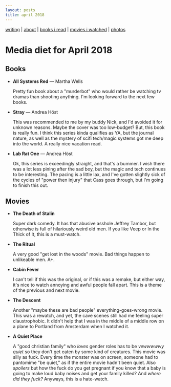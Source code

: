 ```yaml
---
layout: posts
title: april 2018
---
```


[writing](https://brookshelley.com/index) | [about](https://brookshelley.com/about) | [books i read](https://brookshelley.com/books) | [movies i watched](https://brookshelley.com/movies) | [photos](http://vsco.co/brookshelley/images/1)

# Media diet for April 2018

## Books

- **All Systems Red** — Martha Wells

    Pretty fun book about a "murderbot" who would rather be watching tv dramas
    than shooting anything. I'm looking forward to the next few books.

- **Stray** — Andrea Höst

    This was recommended to me by my buddy Nick, and I'd avoided it for unknown
    reasons. Maybe the cover was too low-budget? But, this book is really fun.
    I think this series kinda qualifies as YA, but the journal nature, as well
    as the mystery of scifi tech/magic systems got me deep into the world. A
    really nice vacation read.

- **Lab Rat One** — Andrea Höst

    Ok, this series is exceedingly straight, and that's a bummer. I wish there
    was a lot less pining after the sad boy, but the magic and tech continues
    to be interesting. The pacing is a little lax, and I've gotten slightly
    sick of the cycles of "power then injury" that Cass goes through, but I'm
    going to finish this out.

## Movies

- **The Death of Stalin**

    Super dark comedy. It has that abusive asshole Jeffrey Tambor, but
    otherwise is full of hilariously weird old men. If you like Veep or In the
    Thick of It, this is a must-watch.

- **The Ritual**

    A very good "get lost in the woods" movie. Bad things happen to unlikeable
    men. A+.

- **Cabin Fever**

    I can't tell if this was the original, or if this was a remake, but either
    way, it's nice to watch annoying and awful people fall apart. This is a
    theme of the previous and next movie.

- **The Descent**

    Another "maybe these are bad people" everything-goes-wrong movie. This was
    a rewatch, and yet, the cave scenes still had me feeling super
    claustrophobic. It didn't help that I was in the middle of a middle row on
    a plane to Portland from Amsterdam when I watched it.

- **A Quiet Place**

    A "good christian family" who _loves_ gender roles has to be _vewwwwwy
    quiet_ so they don't get eaten by some kind of creatures. This movie was
    silly as fuck. Every time the monster was on screen, someone had to
    pantomime "be quiet," as if the entire movie hadn't been quiet. Also
    _spoilers_ but how the fuck do you get pregnant if you know that a baby is
    going to make loud baby noises and get your family killed? And _where did
    they fuck?_ Anyways, this is a hate-watch.
